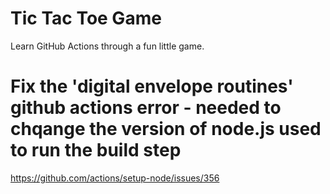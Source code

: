 # Tic Tac Toe Game

Learn GitHub Actions through a fun little game.


# Fix the 'digital envelope routines' github actions error - needed to chqange the version of node.js used to run the build step

https://github.com/actions/setup-node/issues/356
